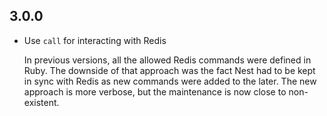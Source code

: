 ## 3.0.0

- Use `call` for interacting with Redis

  In previous versions, all the allowed Redis commands were defined
  in Ruby. The downside of that approach was the fact Nest had to
  be kept in sync with Redis as new commands were added to the
  later. The new approach is more verbose, but the maintenance is
  now close to non-existent.
